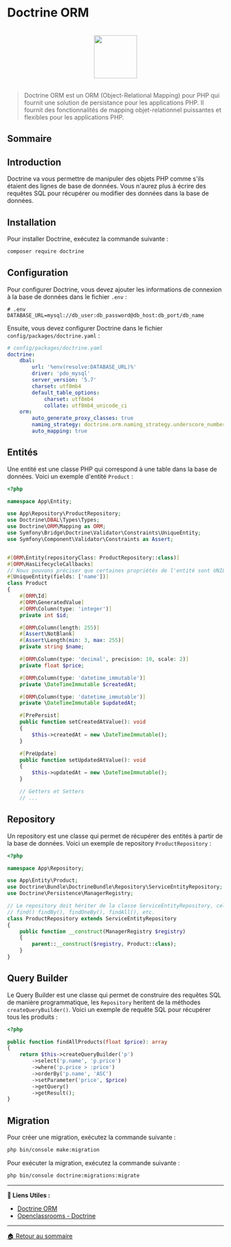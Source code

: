 # Doctrine ORM

<br>

<center>
<img src="https://symfony.com/logos/symfony_black_03.png" width="100">
</center>

<br>

> Doctrine ORM est un ORM (Object-Relational Mapping) pour PHP qui fournit une solution de persistance pour les applications PHP. Il fournit des fonctionnalités de mapping objet-relationnel puissantes et flexibles pour les applications PHP.

## Sommaire

## Introduction

Doctrine va vous permettre de manipuler des objets PHP comme s'ils étaient des lignes de base de données. Vous n'aurez plus à écrire des requêtes SQL pour récupérer ou modifier des données dans la base de données.

## Installation

Pour installer Doctrine, exécutez la commande suivante :

```bash
composer require doctrine
```

## Configuration

Pour configurer Doctrine, vous devez ajouter les informations de connexion à la base de données dans le fichier `.env` :

```env
# .env
DATABASE_URL=mysql://db_user:db_password@db_host:db_port/db_name
```

Ensuite, vous devez configurer Doctrine dans le fichier `config/packages/doctrine.yaml` :

```yaml
# config/packages/doctrine.yaml
doctrine:
    dbal:
        url: '%env(resolve:DATABASE_URL)%'
        driver: 'pdo_mysql'
        server_version: '5.7'
        charset: utf8mb4
        default_table_options:
            charset: utf8mb4
            collate: utf8mb4_unicode_ci
    orm:
        auto_generate_proxy_classes: true
        naming_strategy: doctrine.orm.naming_strategy.underscore_number_aware
        auto_mapping: true
```

## Entités

Une entité est une classe PHP qui correspond à une table dans la base de données. Voici un exemple d'entité `Product` :

```php
<?php

namespace App\Entity;

use App\Repository\ProductRepository;
use Doctrine\DBAL\Types\Types;
use Doctrine\ORM\Mapping as ORM;
use Symfony\Bridge\Doctrine\Validator\Constraints\UniqueEntity;
use Symfony\Component\Validator\Constraints as Assert;


#[ORM\Entity(repositoryClass: ProductRepository::class)]
#[ORM\HasLifecycleCallbacks]
// Nous pouvons préciser que certaines propriétés de l'entité sont UNIQUE
#[UniqueEntity(fields: ['name'])]
class Product
{
    #[ORM\Id]
    #[ORM\GeneratedValue]
    #[ORM\Column(type: 'integer')]
    private int $id;

    #[ORM\Column(length: 255)]
    #[Assert\NotBlank]
    #[Assert\Length(min: 3, max: 255)]
    private string $name;

    #[ORM\Column(type: 'decimal', precision: 10, scale: 2)]
    private float $price;

    #[ORM\Column(type: 'datetime_immutable')]
    private \DateTimeImmutable $createdAt;

    #[ORM\Column(type: 'datetime_immutable')]
    private \DateTimeImmutable $updatedAt;

    #[PrePersist]
    public function setCreatedAtValue(): void
    {
        $this->createdAt = new \DateTimeImmutable();
    }

    #[PreUpdate]
    public function setUpdatedAtValue(): void
    {
        $this->updatedAt = new \DateTimeImmutable();
    }

    // Getters et Setters
    // ...
```

## Repository

Un repository est une classe qui permet de récupérer des entités à partir de la base de données. Voici un exemple de repository `ProductRepository` :

```php
<?php

namespace App\Repository;

use App\Entity\Product;
use Doctrine\Bundle\DoctrineBundle\Repository\ServiceEntityRepository;
use Doctrine\Persistence\ManagerRegistry;

// Le repository doit hériter de la classe ServiceEntityRepository, cela permet d'utiliser les méthodes de base de données de Doctrine ORM
// find() findBy(), findOneBy(), findAll(), etc.
class ProductRepository extends ServiceEntityRepository
{
    public function __construct(ManagerRegistry $registry)
    {
        parent::__construct($registry, Product::class);
    }
}
```

## Query Builder

Le Query Builder est une classe qui permet de construire des requêtes SQL de manière programmatique, les `Repository` heritent de la méthodes `createQueryBuilder()`. Voici un exemple de requête SQL pour récupérer tous les produits :

```php
<?php

public function findAllProducts(float $price): array
{
    return $this->createQueryBuilder('p')
        ->select('p.name', 'p.price')
        ->where('p.price > :price')
        ->orderBy('p.name', 'ASC')
        ->setParameter('price', $price)
        ->getQuery()
        ->getResult();
}
```

## Migration

Pour créer une migration, exécutez la commande suivante :

```bash
php bin/console make:migration
```

Pour exécuter la migration, exécutez la commande suivante :

```bash
php bin/console doctrine:migrations:migrate
```
---

**🔗 Liens Utiles :**

-   [Doctrine ORM](https://www.doctrine-project.org/projects/orm.html)
-   [Openclassrooms - Doctrine](https://openclassrooms.com/fr/courses/3619856-developpez-votre-site-web-avec-le-framework-symfony/3622293-la-couche-metier-les-entites)

---

[🏠 Retour au sommaire](#)